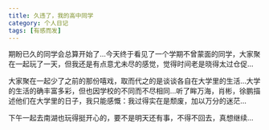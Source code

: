 ```yaml
---
title: 久违了，我的高中同学
category: 个人日记
tags: [有感而发]
---
```


期盼已久的同学会总算开始了…今天终于看见了一个学期不曾蒙面的同学，大家聚在一起玩了一天，但我还是有点意尤未尽的感觉，觉得时间老是晓得太过仓促…

大家聚在一起少了之前的那份嘻戏，取而代之的是谈谈各自在大学里的生活…大学的生活的确丰富多彩，但也因学校的不同而不尽相同…听了眸万海，肖彬，徐鹏描述他们在大学里的日子，我只能感慨：我过得实在是颓废，加以万分的迷茫…

下午一起去南湖也玩得挺开心的，要不是明天还有事，不得不回去，真想继续…
